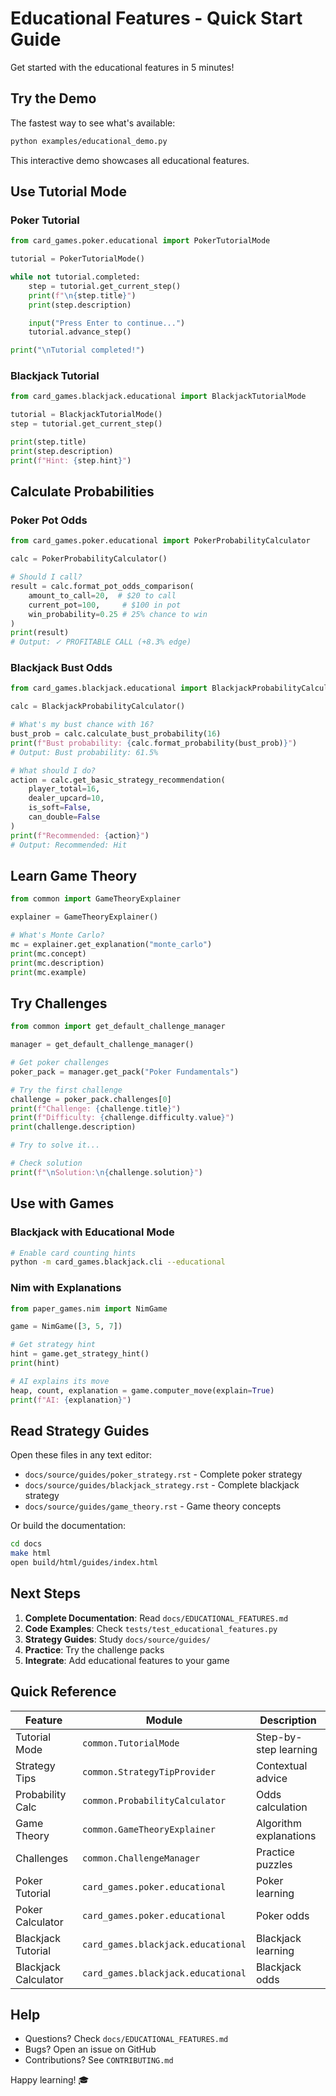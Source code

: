 # Educational Features - Quick Start Guide

Get started with the educational features in 5 minutes!

## Try the Demo

The fastest way to see what's available:

```bash
python examples/educational_demo.py
```

This interactive demo showcases all educational features.

## Use Tutorial Mode

### Poker Tutorial

```python
from card_games.poker.educational import PokerTutorialMode

tutorial = PokerTutorialMode()

while not tutorial.completed:
    step = tutorial.get_current_step()
    print(f"\n{step.title}")
    print(step.description)

    input("Press Enter to continue...")
    tutorial.advance_step()

print("\nTutorial completed!")
```

### Blackjack Tutorial

```python
from card_games.blackjack.educational import BlackjackTutorialMode

tutorial = BlackjackTutorialMode()
step = tutorial.get_current_step()

print(step.title)
print(step.description)
print(f"Hint: {step.hint}")
```

## Calculate Probabilities

### Poker Pot Odds

```python
from card_games.poker.educational import PokerProbabilityCalculator

calc = PokerProbabilityCalculator()

# Should I call?
result = calc.format_pot_odds_comparison(
    amount_to_call=20,  # $20 to call
    current_pot=100,     # $100 in pot
    win_probability=0.25 # 25% chance to win
)
print(result)
# Output: ✓ PROFITABLE CALL (+8.3% edge)
```

### Blackjack Bust Odds

```python
from card_games.blackjack.educational import BlackjackProbabilityCalculator

calc = BlackjackProbabilityCalculator()

# What's my bust chance with 16?
bust_prob = calc.calculate_bust_probability(16)
print(f"Bust probability: {calc.format_probability(bust_prob)}")
# Output: Bust probability: 61.5%

# What should I do?
action = calc.get_basic_strategy_recommendation(
    player_total=16,
    dealer_upcard=10,
    is_soft=False,
    can_double=False
)
print(f"Recommended: {action}")
# Output: Recommended: Hit
```

## Learn Game Theory

```python
from common import GameTheoryExplainer

explainer = GameTheoryExplainer()

# What's Monte Carlo?
mc = explainer.get_explanation("monte_carlo")
print(mc.concept)
print(mc.description)
print(mc.example)
```

## Try Challenges

```python
from common import get_default_challenge_manager

manager = get_default_challenge_manager()

# Get poker challenges
poker_pack = manager.get_pack("Poker Fundamentals")

# Try the first challenge
challenge = poker_pack.challenges[0]
print(f"Challenge: {challenge.title}")
print(f"Difficulty: {challenge.difficulty.value}")
print(challenge.description)

# Try to solve it...

# Check solution
print(f"\nSolution:\n{challenge.solution}")
```

## Use with Games

### Blackjack with Educational Mode

```bash
# Enable card counting hints
python -m card_games.blackjack.cli --educational
```

### Nim with Explanations

```python
from paper_games.nim import NimGame

game = NimGame([3, 5, 7])

# Get strategy hint
hint = game.get_strategy_hint()
print(hint)

# AI explains its move
heap, count, explanation = game.computer_move(explain=True)
print(f"AI: {explanation}")
```

## Read Strategy Guides

Open these files in any text editor:

- `docs/source/guides/poker_strategy.rst` - Complete poker strategy
- `docs/source/guides/blackjack_strategy.rst` - Complete blackjack strategy
- `docs/source/guides/game_theory.rst` - Game theory concepts

Or build the documentation:

```bash
cd docs
make html
open build/html/guides/index.html
```

## Next Steps

1. **Complete Documentation**: Read `docs/EDUCATIONAL_FEATURES.md`
1. **Code Examples**: Check `tests/test_educational_features.py`
1. **Strategy Guides**: Study `docs/source/guides/`
1. **Practice**: Try the challenge packs
1. **Integrate**: Add educational features to your game

## Quick Reference

| Feature              | Module                             | Description            |
| -------------------- | ---------------------------------- | ---------------------- |
| Tutorial Mode        | `common.TutorialMode`              | Step-by-step learning  |
| Strategy Tips        | `common.StrategyTipProvider`       | Contextual advice      |
| Probability Calc     | `common.ProbabilityCalculator`     | Odds calculation       |
| Game Theory          | `common.GameTheoryExplainer`       | Algorithm explanations |
| Challenges           | `common.ChallengeManager`          | Practice puzzles       |
| Poker Tutorial       | `card_games.poker.educational`     | Poker learning         |
| Poker Calculator     | `card_games.poker.educational`     | Poker odds             |
| Blackjack Tutorial   | `card_games.blackjack.educational` | Blackjack learning     |
| Blackjack Calculator | `card_games.blackjack.educational` | Blackjack odds         |

## Help

- Questions? Check `docs/EDUCATIONAL_FEATURES.md`
- Bugs? Open an issue on GitHub
- Contributions? See `CONTRIBUTING.md`

Happy learning! 🎓
